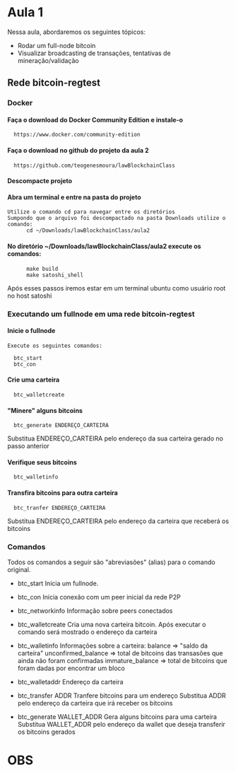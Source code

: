# Aula 1

Nessa aula, abordaremos os seguintes tópicos:
- Rodar um full-node bitcoin
- Visualizar broadcasting de transações, tentativas de mineração/validação


## Rede bitcoin-regtest

### Docker

#### Faça o download do Docker Community Edition e instale-o
      https://www.docker.com/community-edition

#### Faça o download no github do projeto da aula 2
      https://github.com/teogenesmoura/lawBlockchainClass

#### Descompacte projeto

#### Abra um terminal e entre na pasta do projeto
    Utilize o comando cd para navegar entre os diretórios
    Sumpondo que o arquivo foi descompactado na pasta Downloads utilize o comando: 
          cd ~/Downloads/lawBlockchainClass/aula2

#### No diretório ~/Downloads/lawBlockchainClass/aula2 execute os comandos:
          make build
          make satoshi_shell
  
  Após esses passos iremos estar em um terminal ubuntu como usuário root no host satoshi

### Executando um fullnode em uma rede bitcoin-regtest


#### Inicie o fullnode

    Execute os seguintes comandos:
  
      btc_start
      btc_con

#### Crie uma carteira

      btc_walletcreate

#### "Minere" alguns bitcoins
  
      btc_generate ENDEREÇO_CARTEIRA
  
Substitua ENDEREÇO_CARTEIRA pelo endereço da sua carteira gerado no passo anterior

#### Verifique seus bitcoins

      btc_walletinfo

#### Transfira bitcoins para outra carteira

      btc_tranfer ENDEREÇO_CARTEIRA

Substitua ENDEREÇO_CARTEIRA pelo endereço da carteira que receberá os bitcoins



### Comandos

Todos os comandos a seguir são "abreviasões" (alias) para o comando original.

- btc_start
    Inicia um fullnode.

- btc_con 
    Inicia conexão com um peer inicial da rede P2P

- btc_networkinfo
    Informação sobre peers conectados

- btc_walletcreate
    Cria uma nova carteira bitcoin. Após executar o comando será mostrado o endereço da carteira

- btc_walletinfo
    Informações sobre a carteira:
      balance => "saldo da carteira"
      unconfirmed_balance => total de bitcoins das transasões que ainda não foram confirmadas
      immature_balance => total de bitcoins que foram dadas por encontrar um bloco

- btc_walletaddr
    Endereço da carteira

- btc_transfer ADDR
    Tranfere bitcoins para um endereço
    Substitua ADDR pelo endereço da carteira que irá receber os bitcoins

- btc_generate WALLET_ADDR
    Gera alguns bitcoins para uma carteira
    Substitua WALLET_ADDR pelo endereço da wallet que deseja transferir os bitcoins gerados      

# OBS



    

